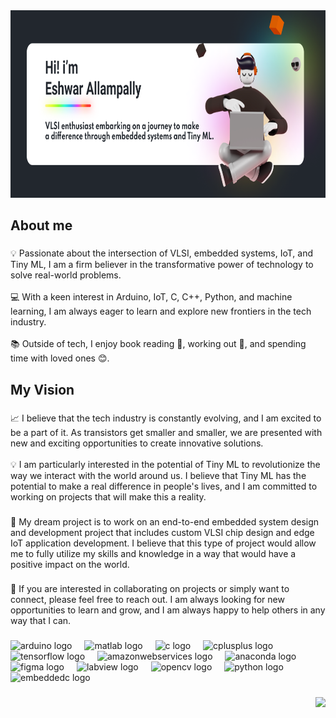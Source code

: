 <div align="center">
  <img height="300" src="https://raw.githubusercontent.com/EshwarAllampally/EshwarAllampally/main/Banner.png?raw=true"  />
</div>

###

<h2 align="left">About me</h2>

###

<p align="left">💡 Passionate about the intersection of VLSI, embedded systems, IoT, and Tiny ML, I am a firm believer in the transformative power of technology to solve real-world problems.<br><br>💻 With a keen interest in Arduino, IoT, C, C++, Python, and machine learning, I am always eager to learn and explore new frontiers in the tech industry.<br><br>📚 Outside of tech, I enjoy book reading 📖, working out 💪, and spending time with loved ones 😊.</p>

###

<h2 align="left">My Vision</h2>

###

<p align="left">📈 I believe that the tech industry is constantly evolving, and I am excited to be a part of it. As transistors get smaller and smaller, we are presented with new and exciting opportunities to create innovative solutions.<br><br>💡 I am particularly interested in the potential of Tiny ML to revolutionize the way we interact with the world around us. I believe that Tiny ML has the potential to make a real difference in people's lives, and I am committed to working on projects that will make this a reality.</p>

###

<p align="left">🎯 My dream project is to work on an end-to-end embedded system design and development project that includes custom VLSI chip design and edge IoT application development. I believe that this type of project would allow me to fully utilize my skills and knowledge in a way that would have a positive impact on the world.</p>

###

<p align="left">👋 If you are interested in collaborating on projects or simply want to connect, please feel free to reach out. I am always looking for new opportunities to learn and grow, and I am always happy to help others in any way that I can.</p>

###

<div align="left">
  <img src="https://cdn.jsdelivr.net/gh/devicons/devicon/icons/arduino/arduino-original.svg" height="40" alt="arduino logo"  />
  <img width="12" />
  <img src="https://cdn.jsdelivr.net/gh/devicons/devicon/icons/matlab/matlab-original.svg" height="40" alt="matlab logo"  />
  <img width="12" />
  <img src="https://cdn.jsdelivr.net/gh/devicons/devicon/icons/c/c-original.svg" height="40" alt="c logo"  />
  <img width="12" />
  <img src="https://cdn.jsdelivr.net/gh/devicons/devicon/icons/cplusplus/cplusplus-original.svg" height="40" alt="cplusplus logo"  />
  <img width="12" />
  <img src="https://cdn.jsdelivr.net/gh/devicons/devicon/icons/tensorflow/tensorflow-original.svg" height="40" alt="tensorflow logo"  />
  <img width="12" />
  <img src="https://cdn.jsdelivr.net/gh/devicons/devicon/icons/amazonwebservices/amazonwebservices-original.svg" height="40" alt="amazonwebservices logo"  />
  <img width="12" />
  <img src="https://cdn.jsdelivr.net/gh/devicons/devicon/icons/anaconda/anaconda-original.svg" height="40" alt="anaconda logo"  />
  <img width="12" />
  <img src="https://cdn.jsdelivr.net/gh/devicons/devicon/icons/figma/figma-original.svg" height="40" alt="figma logo"  />
  <img width="12" />
  <img src="https://cdn.jsdelivr.net/gh/devicons/devicon/icons/labview/labview-original.svg" height="40" alt="labview logo"  />
  <img width="12" />
  <img src="https://cdn.jsdelivr.net/gh/devicons/devicon/icons/opencv/opencv-original.svg" height="40" alt="opencv logo"  />
  <img width="12" />
  <img src="https://cdn.jsdelivr.net/gh/devicons/devicon/icons/python/python-original.svg" height="40" alt="python logo"  />
  <img width="12" />
  <img src="https://cdn.jsdelivr.net/gh/devicons/devicon/icons/embeddedc/embeddedc-original.svg" height="40" alt="embeddedc logo"  />
</div>

###

<div align="right">
  <img src="https://visitor-badge.laobi.icu/badge?page_id=EshwarAllampally.EshwarAllampally&"  />
</div>

###

